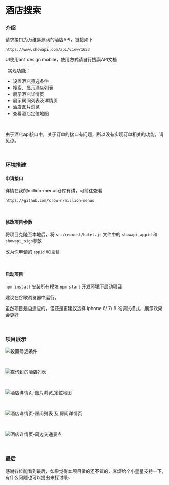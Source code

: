 # 酒店搜索  

### 介绍  

请求接口为万维易源网的酒店API，链接如下

`https://www.showapi.com/api/view/1653`

UI使用ant design mobile，使用方式请自行搜索API文档

&nbsp;
实现功能：  

+ 设置酒店筛选条件
+ 搜索、显示酒店列表
+ 展示酒店详情页
+ 展示房间列表及详情页
+ 酒店图片浏览
+ 查看酒店定位地图

&nbsp;

由于酒店api接口中，关于订单的接口有问题，所以没有实现订单相关的功能，请见谅。

&nbsp;

### 环境搭建

#### 申请接口

详情在我的million-menus仓库有讲，可前往查看

`https://github.com/crow-n/million-menus`

&nbsp;

#### 修改项目参数

将项目克隆至本地后，将 `src/request/hotel.js` 文件中的 `showapi_appid` 和 `showapi_sign`参数

改为你申请的 `appId` 和 `密钥`

&nbsp;

#### 启动项目

`npm install` 安装所有模块
`npm start` 开发环境下启动项目

建议在谷歌浏览器中运行，

虽然项目是自适应的，但还是更建议选择 iphone 6/ 7/ 8 的调试模式，展示效果会更好

&nbsp;

### 项目展示

![设置筛选条件](https://github.com/crow-n/million-menus/raw/master/preview/fastsearch.gif)

&nbsp;
&nbsp;

![查询到的酒店列表](https://github.com/crow-n/million-menus/raw/master/preview/hotels.gif)

&nbsp;
&nbsp;

![酒店详情页-图片浏览,定位地图](https://github.com/crow-n/million-menus/raw/master/preview/hoteldetail1.gif)

&nbsp;
&nbsp;

![酒店详情页-房间列表 及 房间详情页 ](https://github.com/crow-n/million-menus/raw/master/preview/rooms.gif)

&nbsp;
&nbsp;

![酒店详情页-周边交通景点](https://github.com/crow-n/million-menus/raw/master/preview/hoteldetail2.gif)

&nbsp;

### 最后

感谢各位能看到最后，如果觉得本项目做的还不错的，麻烦给个小星星支持一下，有什么问题也可以提出来探讨哦~
